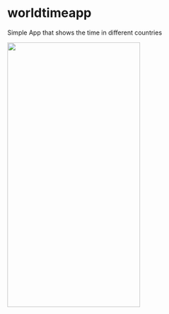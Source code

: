 # worldtimeapp

Simple App that shows the time in different countries 

<HTML>
<BODY>
  <IMG SRC="ezgif-6-008d7401b471.gif" height="600" width="300">
</BODY>
</HTML>
